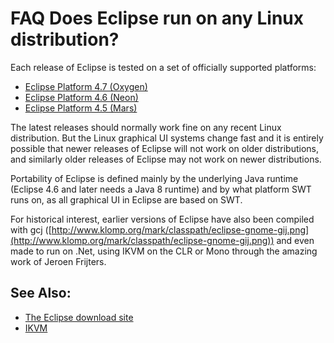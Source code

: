 

FAQ Does Eclipse run on any Linux distribution?
===============================================

Each release of Eclipse is tested on a set of officially supported platforms:

*   [Eclipse Platform 4.7 (Oxygen)](https://www.eclipse.org/projects/project-plan.php?planurl=https://www.eclipse.org/eclipse/development/plans/eclipse_project_plan_4_7.xml#target_environments)
*   [Eclipse Platform 4.6 (Neon)](https://www.eclipse.org/projects/project-plan.php?planurl=https://www.eclipse.org/eclipse/development/plans/eclipse_project_plan_4_6.xml#target_environments)
*   [Eclipse Platform 4.5 (Mars)](https://www.eclipse.org/projects/project-plan.php?planurl=https://www.eclipse.org/eclipse/development/plans/eclipse_project_plan_4_5.xml#target_environments)

The latest releases should normally work fine on any recent Linux distribution. But the Linux graphical UI systems change fast and it is entirely possible that newer releases of Eclipse will not work on older distributions, and similarly older releases of Eclipse may not work on newer distributions.

Portability of Eclipse is defined mainly by the underlying Java runtime (Eclipse 4.6 and later needs a Java 8 runtime) and by what platform SWT runs on, as all graphical UI in Eclipse are based on SWT.

For historical interest, earlier versions of Eclipse have also been compiled with gcj ([http://www.klomp.org/mark/classpath/eclipse-gnome-gij.png](http://www.klomp.org/mark/classpath/eclipse-gnome-gij.png)) and even made to run on .Net, using IKVM on the CLR or Mono through the amazing work of Jeroen Frijters.

See Also:
---------

*   [The Eclipse download site ](https://eclipse.org/downloads)
*   [IKVM](http://www.ikvm.net)

